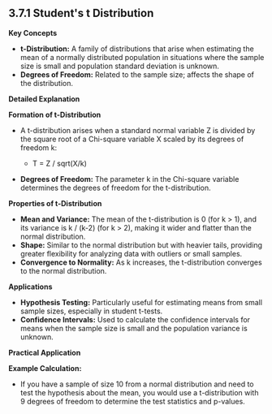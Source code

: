 ## 3.7.1 Student's t Distribution

**Key Concepts**

* **t-Distribution:** A family of distributions that arise when estimating the mean of a normally distributed population in situations where the sample size is small and population standard deviation is unknown.
* **Degrees of Freedom:** Related to the sample size; affects the shape of the distribution.

**Detailed Explanation**

**Formation of t-Distribution**

* A t-distribution arises when a standard normal variable Z is divided by the square root of a Chi-square variable X scaled by its degrees of freedom k: 
    * T = Z / sqrt(X/k)

* **Degrees of Freedom:** The parameter k in the Chi-square variable determines the degrees of freedom for the t-distribution.

**Properties of t-Distribution**

* **Mean and Variance:** The mean of the t-distribution is 0 (for k > 1), and its variance is k / (k-2) (for k > 2), making it wider and flatter than the normal distribution.
* **Shape:** Similar to the normal distribution but with heavier tails, providing greater flexibility for analyzing data with outliers or small samples.
* **Convergence to Normality:** As k increases, the t-distribution converges to the normal distribution.

**Applications**

* **Hypothesis Testing:** Particularly useful for estimating means from small sample sizes, especially in student t-tests.
* **Confidence Intervals:** Used to calculate the confidence intervals for means when the sample size is small and the population variance is unknown.

**Practical Application**

**Example Calculation:**

* If you have a sample of size 10 from a normal distribution and need to test the hypothesis about the mean, you would use a t-distribution with 9 degrees of freedom to determine the test statistics and p-values.
